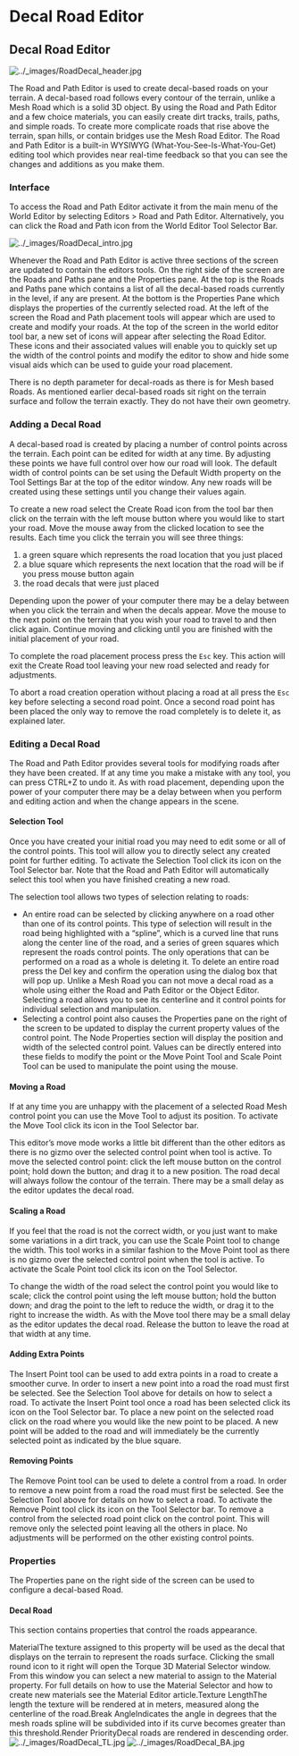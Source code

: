 # Decal Road Editor

## Decal Road Editor

![../\_images/RoadDecal\_header.jpg](https://torque-3d.readthedocs.io/en/latest/\_images/RoadDecal\_header.jpg)

The Road and Path Editor is used to create decal-based roads on your terrain. A decal-based road follows every contour of the terrain, unlike a Mesh Road which is a solid 3D object. By using the Road and Path Editor and a few choice materials, you can easily create dirt tracks, trails, paths, and simple roads. To create more complicate roads that rise above the terrain, span hills, or contain bridges use the Mesh Road Editor. The Road and Path Editor is a built-in WYSIWYG (What-You-See-Is-What-You-Get) editing tool which provides near real-time feedback so that you can see the changes and additions as you make them.

### Interface

To access the Road and Path Editor activate it from the main menu of the World Editor by selecting Editors > Road and Path Editor. Alternatively, you can click the Road and Path icon from the World Editor Tool Selector Bar.

![../\_images/RoadDecal\_intro.jpg](https://torque-3d.readthedocs.io/en/latest/\_images/RoadDecal\_intro.jpg)

Whenever the Road and Path Editor is active three sections of the screen are updated to contain the editors tools. On the right side of the screen are the Roads and Paths pane and the Properties pane. At the top is the Roads and Paths pane which contains a list of all the decal-based roads currently in the level, if any are present. At the bottom is the Properties Pane which displays the properties of the currently selected road. At the left of the screen the Road and Path placement tools will appear which are used to create and modify your roads. At the top of the screen in the world editor tool bar, a new set of icons will appear after selecting the Road Editor. These icons and their associated values will enable you to quickly set up the width of the control points and modify the editor to show and hide some visual aids which can be used to guide your road placement.

There is no depth parameter for decal-roads as there is for Mesh based Roads. As mentioned earlier decal-based roads sit right on the terrain surface and follow the terrain exactly. They do not have their own geometry.

### Adding a Decal Road

A decal-based road is created by placing a number of control points across the terrain. Each point can be edited for width at any time. By adjusting these points we have full control over how our road will look. The default width of control points can be set using the Default Width property on the Tool Settings Bar at the top of the editor window. Any new roads will be created using these settings until you change their values again.

To create a new road select the Create Road icon from the tool bar then click on the terrain with the left mouse button where you would like to start your road. Move the mouse away from the clicked location to see the results. Each time you click the terrain you will see three things:

1. a green square which represents the road location that you just placed
2. a blue square which represents the next location that the road will be if you press mouse button again
3. the road decals that were just placed

Depending upon the power of your computer there may be a delay between when you click the terrain and when the decals appear. Move the mouse to the next point on the terrain that you wish your road to travel to and then click again. Continue moving and clicking until you are finished with the initial placement of your road.

To complete the road placement process press the `Esc` key. This action will exit the Create Road tool leaving your new road selected and ready for adjustments.

To abort a road creation operation without placing a road at all press the `Esc` key before selecting a second road point. Once a second road point has been placed the only way to remove the road completely is to delete it, as explained later.

### Editing a Decal Road

The Road and Path Editor provides several tools for modifying roads after they have been created. If at any time you make a mistake with any tool, you can press CTRL+Z to undo it. As with road placement, depending upon the power of your computer there may be a delay between when you perform and editing action and when the change appears in the scene.

#### Selection Tool

Once you have created your initial road you may need to edit some or all of the control points. This tool will allow you to directly select any created point for further editing. To activate the Selection Tool click its icon on the Tool Selector bar. Note that the Road and Path Editor will automatically select this tool when you have finished creating a new road.

The selection tool allows two types of selection relating to roads:

* An entire road can be selected by clicking anywhere on a road other than one of its control points. This type of selection will result in the road being highlighted with a “spline”, which is a curved line that runs along the center line of the road, and a series of green squares which represent the roads control points. The only operations that can be performed on a road as a whole is deleting it. To delete an entire road press the Del key and confirm the operation using the dialog box that will pop up. Unlike a Mesh Road you can not move a decal road as a whole using either the Road and Path Editor or the Object Editor. Selecting a road allows you to see its centerline and it control points for individual selection and manipulation.
* Selecting a control point also causes the Properties pane on the right of the screen to be updated to display the current property values of the control point. The Node Properties section will display the position and width of the selected control point. Values can be directly entered into these fields to modify the point or the Move Point Tool and Scale Point Tool can be used to manipulate the point using the mouse.

#### Moving a Road

If at any time you are unhappy with the placement of a selected Road Mesh control point you can use the Move Tool to adjust its position. To activate the Move Tool click its icon in the Tool Selector bar.

This editor’s move mode works a little bit different than the other editors as there is no gizmo over the selected control point when tool is active. To move the selected control point: click the left mouse button on the control point; hold down the button; and drag it to a new position. The road decal will always follow the contour of the terrain. There may be a small delay as the editor updates the decal road.

#### Scaling a Road

If you feel that the road is not the correct width, or you just want to make some variations in a dirt track, you can use the Scale Point tool to change the width. This tool works in a similar fashion to the Move Point tool as there is no gizmo over the selected control point when the tool is active. To activate the Scale Point tool click its icon on the Tool Selector.

To change the width of the road select the control point you would like to scale; click the control point using the left mouse button; hold the button down; and drag the point to the left to reduce the width, or drag it to the right to increase the width. As with the Move tool there may be a small delay as the editor updates the decal road. Release the button to leave the road at that width at any time.

#### Adding Extra Points

The Insert Point tool can be used to add extra points in a road to create a smoother curve. In order to insert a new point into a road the road must first be selected. See the Selection Tool above for details on how to select a road. To activate the Insert Point tool once a road has been selected click its icon on the Tool Selector bar. To place a new point on the selected road click on the road where you would like the new point to be placed. A new point will be added to the road and will immediately be the currently selected point as indicated by the blue square.

#### Removing Points

The Remove Point tool can be used to delete a control from a road. In order to remove a new point from a road the road must first be selected. See the Selection Tool above for details on how to select a road. To activate the Remove Point tool click its icon on the Tool Selector bar. To remove a control from the selected road point click on the control point. This will remove only the selected point leaving all the others in place. No adjustments will be performed on the other existing control points.

### Properties

The Properties pane on the right side of the screen can be used to configure a decal-based Road.

#### Decal Road

This section contains properties that control the roads appearance.

MaterialThe texture assigned to this property will be used as the decal that displays on the terrain to represent the roads surface. Clicking the small round icon to it right will open the Torque 3D Material Selector window. From this window you can select a new material to assign to the Material property. For full details on how to use the Material Selector and how to create new materials see the Material Editor article.Texture LengthThe length the texture will be rendered at in meters, measured along the centerline of the road.Break AngleIndicates the angle in degrees that the mesh roads spline will be subdivided into if its curve becomes greater than this threshold.Render PriorityDecal roads are rendered in descending order.![../\_images/RoadDecal\_TL.jpg](https://torque-3d.readthedocs.io/en/latest/\_images/RoadDecal\_TL.jpg) ![../\_images/RoadDecal\_BA.jpg](https://torque-3d.readthedocs.io/en/latest/\_images/RoadDecal\_BA.jpg)
